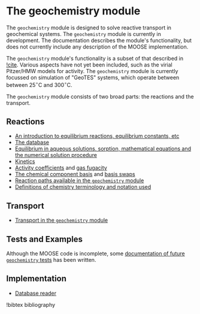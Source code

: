 # The geochemistry module

The `geochemistry` module is designed to solve reactive transport in geochemical systems.  The `geochemistry` module is currently in development.  The documentation describes the module's functionality, but does not currently include any description of the MOOSE implementation.

The `geochemistry` module's functionality is a subset of that described in [!cite](bethke_2007).  Various aspects have not yet been included, such as the virial Pitzer/HMW models for activity.  The `geochemistry` module is currently focussed on simulation of "GeoTES" systems, which operate between between $25^{\circ}$C and $300^{\circ}$C.

The `geochemistry` module consists of two broad parts: the reactions and the transport.

## Reactions

- [An introduction to equilibrium reactions, equilibrium constants, etc](equilibrium_reactions.md)
- [The database](database.md)
- [Equilibrium in aqueous solutions, sorption, mathematical equations and the numerical solution procedure](equilibrium.md)
- [Kinetics](kinetics.md)
- [Activity coefficients](activity_coefficients.md) and [gas fugacity](fugacity.md)
- [The chemical component basis](basis.md) and [basis swaps](swap.md)
- [Reaction paths available in the `geochemistry` module](reaction_paths.md)
- [Definitions of chemistry terminology and notation used](geochemistry_nomenclature.md)

## Transport

- [Transport in the `geochemistry` module](transport.md)

## Tests and Examples

Although the MOOSE code is incomplete, some [documentation of future `geochemistry` tests](tests_and_examples/geochemistry_tests_and_examples.md) has been written.

## Implementation

- [Database reader](geochemistry_database_reader.md)





!bibtex bibliography
